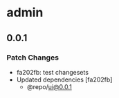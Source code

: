 # admin

## 0.0.1

### Patch Changes

- fa202fb: test changesets
- Updated dependencies [fa202fb]
  - @repo/ui@0.0.1
